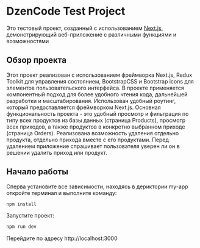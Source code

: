 # DzenCode Test Project

Это тестовый проект, созданный с использованием [Next.js](https://nextjs.org), демонстрирующий веб-приложение с различными функциями и возможностями

## Обзор проекта

Этот проект реализован с использованием фреймворка Next.js, Redux Toolkit для управления состоянием, BootstrapCSS и Bootstrap icons для элементов пользовательского интерфейса. В проекте применяется компонентный подход для более удобного чтения кода, дальнейшей разработки и масштабирования. Использован удобный роутинг, который предоставляется фреймворком Next.js. Основная функциональность проекта - это удобный просмотр и фильтрация по типу всех продуктов из базы данных (страница Products), просмотр всех приходов, а также продуктов в конкретно выбранном приходе (страница Orders). Реализована возможность удаления отдельно продукта, отдельно прихода вместе с его продуктами. Перед удалением приложение спрашивает пользователя уверен ли он в решении удалить приход или продукт.

## Начало работы

Сперва установите все зависимости, находясь в дериктории my-app откройте терминал и выполните команду:

```bash
npm install
```

Запустите проект:

```bash
npm run dev
```

Перейдите по адресу http://localhost:3000
